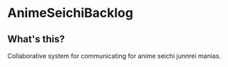 AnimeSeichiBacklog
===


What's this?
---
Collaborative system for communicating for anime seichi junnrei manias.